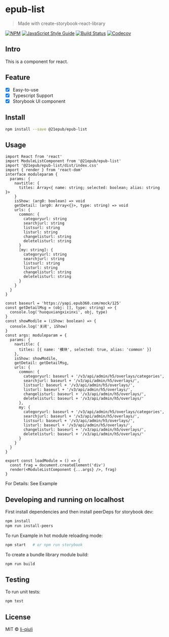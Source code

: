 # epub-list

> Made with create-storybook-react-library

[![NPM](https://img.shields.io/npm/v/epub-list.svg)](https://www.npmjs.com/package/epub-list) [![JavaScript Style Guide](https://img.shields.io/badge/code_style-standard-brightgreen.svg)](https://standardjs.com) [![Build Status](https://img.shields.io/travis/com/li-qiuli/epub-list)](https://travis-ci.com/github/li-qiuli/epub-list) [![Codecov](https://img.shields.io/codecov/c/github/li-qiuli/epub-list)](https://codecov.io/gh/li-qiuli/epub-list)

## Intro

This is a component for react.

## Feature

- [x] Easy-to-use
- [x] Typescript Support
- [x] Storybook UI component

## Install

```bash
npm install --save @21epub/epub-list
```

## Usage

```tsx
import React from 'react'
import ModuleListComponent from '@21epub/epub-list'
import '@21epub/epub-list/dist/index.css'
import { render } from 'react-dom'
interface moduleparam {
  params: {
    navtitle: {
      titles: Array<{ name: string; selected: boolean; alias: string }>
    }
    isShow: (arg0: boolean) => void
    getDetail: (arg0: Array<{}>, type: string) => void
    urls: {
      common: {
        categoryurl: string
        searchjurl: string
        listsurl: string
        listurl: string
        changelisturl: string
        deletelisturl: string
      }
      [my: string]: {
        categoryurl: string
        searchjurl: string
        listsurl: string
        listurl: string
        changelisturl: string
        deletelisturl: string
      }
    }
  }
}

const baseurl = 'https://yapi.epub360.com/mock/125'
const getDetailMsg = (obj: [], type: string) => {
  console.log('huoquxiangxixinxi', obj, type)
}
const showModile = (iShow: boolean) => {
  console.log('关闭', iShow)
}
const args: moduleparam = {
  params: {
    navtitle: {
      titles: [{ name: '模块', selected: true, alias: 'common' }]
    },
    isShow: showModile,
    getDetail: getDetailMsg,
    urls: {
      common: {
        categoryurl: baseurl + '/v3/api/admin/h5/overlays/categories',
        searchjurl: baseurl + '/v3/api/admin/h5/overlays/',
        listsurl: baseurl + '/v3/api/admin/h5/overlays/',
        listurl: baseurl + '/v3/api/admin/h5/overlays/',
        changelisturl: baseurl + '/v3/api/admin/h5/overlays/',
        deletelisturl: baseurl + '/v3/api/admin/h5/overlays/'
      },
      my: {
        categoryurl: baseurl + '/v3/api/admin/h5/overlays/categories',
        searchjurl: baseurl + '/v3/api/admin/h5/overlays/',
        listsurl: baseurl + '/v3/api/admin/h5/overlays/',
        listurl: baseurl + '/v3/api/admin/h5/overlays/',
        changelisturl: baseurl + '/v3/api/admin/h5/overlays/',
        deletelisturl: baseurl + '/v3/api/admin/h5/overlays/'
      }
    }
  }
}

export const loadModule = () => {
  const frag = document.createElement('div')
  render(<ModuleListComponent {...args} />, frag)
}
```

For Details: See Example

## Developing and running on localhost

First install dependencies and then install peerDeps for storybook dev:

```sh
npm install
npm run install-peers
```

To run Example in hot module reloading mode:

```sh
npm start   # or npm run storybook
```

To create a bundle library module build:

```sh
npm run build
```

## Testing

To run unit tests:

```sh
npm test
```

## License

MIT © [li-qiuli](https://github.com/li-qiuli)
